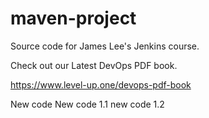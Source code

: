 # maven-project
Source code for James Lee's Jenkins course.

Check out our Latest DevOps PDF book.

https://www.level-up.one/devops-pdf-book


New code
New code 1.1
new code 1.2
